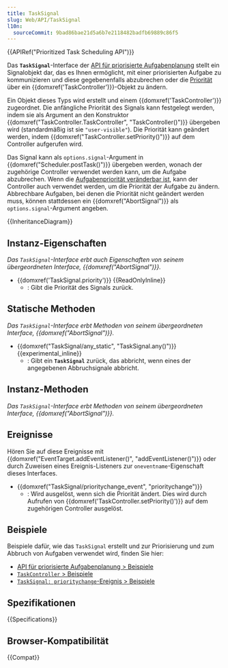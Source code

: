 ```yaml
---
title: TaskSignal
slug: Web/API/TaskSignal
l10n:
  sourceCommit: 9bad86bae21d5a6b7e2118482badfb69889c86f5
---
```


{{APIRef("Prioritized Task Scheduling API")}}

Das **`TaskSignal`**-Interface der [API für priorisierte Aufgabenplanung](/de/docs/Web/API/Prioritized_Task_Scheduling_API) stellt ein Signalobjekt dar, das es Ihnen ermöglicht, mit einer priorisierten Aufgabe zu kommunizieren und diese gegebenenfalls abzubrechen oder die [Priorität](/de/docs/Web/API/Prioritized_Task_Scheduling_API#task_priorities) über ein {{domxref('TaskController')}}-Objekt zu ändern.

Ein Objekt dieses Typs wird erstellt und einem {{domxref('TaskController')}} zugeordnet. Die anfängliche Priorität des Signals kann festgelegt werden, indem sie als Argument an den Konstruktor {{domxref("TaskController.TaskController", "TaskController()")}} übergeben wird (standardmäßig ist sie `"user-visible"`). Die Priorität kann geändert werden, indem {{domxref("TaskController.setPriority()")}} auf dem Controller aufgerufen wird.

Das Signal kann als `options.signal`-Argument in {{domxref("Scheduler.postTask()")}} übergeben werden, wonach der zugehörige Controller verwendet werden kann, um die Aufgabe abzubrechen. Wenn die [Aufgabenpriorität veränderbar ist](/de/docs/Web/API/Prioritized_Task_Scheduling_API#mutable_and_immutable_task_priority), kann der Controller auch verwendet werden, um die Priorität der Aufgabe zu ändern. Abbrechbare Aufgaben, bei denen die Priorität nicht geändert werden muss, können stattdessen ein {{domxref("AbortSignal")}} als `options.signal`-Argument angeben.

{{InheritanceDiagram}}

## Instanz-Eigenschaften

_Das `TaskSignal`-Interface erbt auch Eigenschaften von seinem übergeordneten Interface, {{domxref("AbortSignal")}}._

- {{domxref('TaskSignal.priority')}} {{ReadOnlyInline}}
  - : Gibt die Priorität des Signals zurück.

## Statische Methoden

_Das `TaskSignal`-Interface erbt Methoden von seinem übergeordneten Interface, {{domxref("AbortSignal")}}._

- {{domxref("TaskSignal/any_static", "TaskSignal.any()")}} {{experimental_inline}}
  - : Gibt ein **`TaskSignal`** zurück, das abbricht, wenn eines der angegebenen Abbruchsignale abbricht.

## Instanz-Methoden

_Das `TaskSignal`-Interface erbt Methoden von seinem übergeordneten Interface, {{domxref("AbortSignal")}}._

## Ereignisse

Hören Sie auf diese Ereignisse mit {{domxref("EventTarget.addEventListener()", "addEventListener()")}} oder durch Zuweisen eines Ereignis-Listeners zur `oneventname`-Eigenschaft dieses Interfaces.

- {{domxref("TaskSignal/prioritychange_event", "prioritychange")}}
  - : Wird ausgelöst, wenn sich die Priorität ändert. Dies wird durch Aufrufen von {{domxref('TaskController.setPriority()')}} auf dem zugehörigen Controller ausgelöst.

## Beispiele

Beispiele dafür, wie das `TaskSignal` erstellt und zur Priorisierung und zum Abbruch von Aufgaben verwendet wird, finden Sie hier:

- [API für priorisierte Aufgabenplanung > Beispiele](/de/docs/Web/API/Prioritized_Task_Scheduling_API#examples)
- [`TaskController` > Beispiele](/de/docs/Web/API/TaskController#examples)
- [`TaskSignal: prioritychange`-Ereignis > Beispiele](/de/docs/Web/API/TaskSignal/prioritychange_event#examples)

## Spezifikationen

{{Specifications}}

## Browser-Kompatibilität

{{Compat}}
